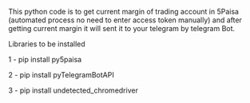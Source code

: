 This python code is to get current margin of trading account in 5Paisa (automated process no need to enter access token manually) and after getting current margin it will sent it to your telegram by telegram Bot.


Libraries to be installed 

1 - pip install py5paisa

2 - pip install pyTelegramBotAPI

3 - pip install undetected_chromedriver
